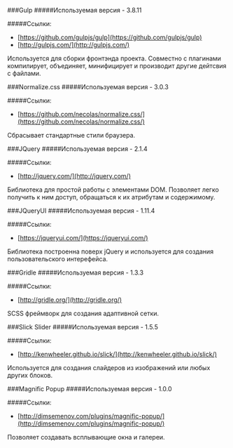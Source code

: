 ###Gulp
#####Используемая версия - 3.8.11

#####Ссылки:
* [https://github.com/gulpjs/gulp](https://github.com/gulpjs/gulp)
* [http://gulpjs.com/](http://gulpjs.com/)

Используется для сборки фронтэнда проекта. Совместно с плагинами компилирует, объединяет, минифицирует и производит другие дейтсвия с файлами.

###Normalize.css
#####Используемая версия - 3.0.3

#####Ссылки:
* [https://github.com/necolas/normalize.css/](https://github.com/necolas/normalize.css/)

Сбрасывает стандартные стили браузера.

###JQuery
#####Используемая версия - 2.1.4

#####Ссылки:
* [http://jquery.com/](http://jquery.com/)

Библиотека для простой работы с элементами DOM. Позволяет легко получить к ним доступ, обращаться к их атрибутам и содержимому.

###JQueryUI
#####Используемая версия - 1.11.4

#####Ссылки:
* [https://jqueryui.com/](https://jqueryui.com/)

Библиотека построенна поверх jQuery и используется для создания пользовательского интерефейса. 

###Gridle
#####Используемая версия - 1.3.3

#####Ссылки:
* [http://gridle.org/](http://gridle.org/)

SCSS фреймворк для создания адаптивной сетки. 

###Slick Slider
#####Используемая версия - 1.5.5

#####Ссылки:
* [http://kenwheeler.github.io/slick/](http://kenwheeler.github.io/slick/)

Используется для создания слайдеров из изображений или любых других блоков.

###Magnific Popup
#####Используемая версия - 1.0.0

#####Ссылки:
* [http://dimsemenov.com/plugins/magnific-popup/](http://dimsemenov.com/plugins/magnific-popup/)

Позволяет создавать всплывающие окна и галереи.

